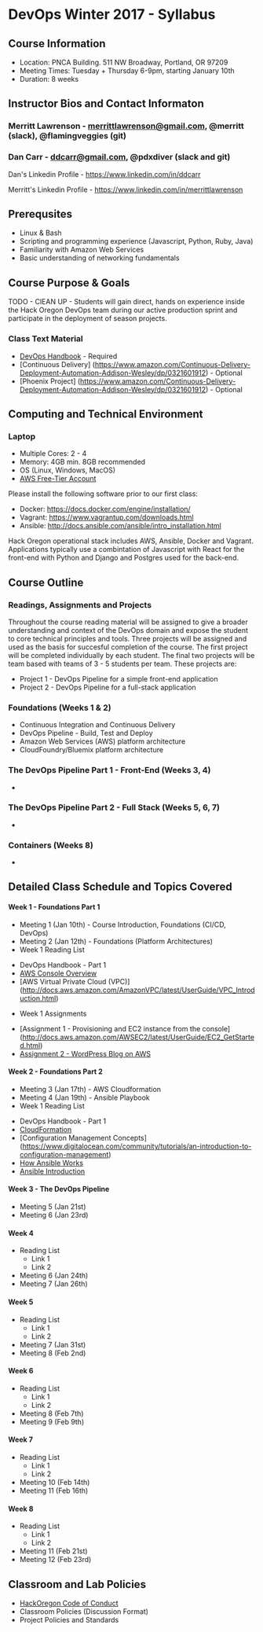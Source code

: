 # DevOps Winter 2017 - Syllabus

## Course Information
* Location: PNCA Building. 511 NW Broadway, Portland, OR 97209
* Meeting Times: Tuesday + Thursday 6-9pm, starting January 10th
* Duration: 8 weeks

## Instructor Bios and Contact Informaton

### Merritt Lawrenson - merrittlawrenson@gmail.com, @merritt (slack), @flamingveggies (git)
### Dan Carr - ddcarr@gmail.com, @pdxdiver (slack and git)
Dan's Linkedin Profile - https://www.linkedin.com/in/ddcarr

Merritt's Linkedin Profile - https://www.linkedin.com/in/merrittlawrenson

## Prerequsites
* Linux & Bash
* Scripting and programming experience (Javascript, Python, Ruby, Java)
* Familiarity with Amazon Web Services
* Basic understanding of networking fundamentals

## Course Purpose & Goals

TODO - ClEAN UP - Students will gain direct, hands on experience inside the Hack Oregon DevOps team during our active production sprint and participate in the deployment of season projects. 

### Class Text Material

* [DevOps Handbook](https://www.amazon.com/DevOps-Handbook-World-Class-Reliability-Organizations-ebook/dp/B01M9ASFQ3) - Required
* [Continuous Delivery] (https://www.amazon.com/Continuous-Delivery-Deployment-Automation-Addison-Wesley/dp/0321601912) - Optional
* [Phoenix Project] (https://www.amazon.com/Continuous-Delivery-Deployment-Automation-Addison-Wesley/dp/0321601912) - Optional

## Computing and Technical Environment
### Laptop
* Multiple Cores: 2 - 4
* Memory: 4GB min.  8GB recommended
* OS (Linux, Windows, MacOS)
* [AWS Free-Tier Account](https://aws.amazon.com/free/)

Please install the following software prior to our first class:

* Docker: https://docs.docker.com/engine/installation/
* Vagrant: https://www.vagrantup.com/downloads.html
* Ansible: http://docs.ansible.com/ansible/intro_installation.html

Hack Oregon operational stack includes AWS, Ansible, Docker and Vagrant. Applications typically use a combintation of Javascript with React for the front-end with Python and Django and Postgres used for the back-end.

## Course Outline

### Readings, Assignments and Projects
Throughout the course reading material will be assigned to give a broader understanding and context of the DevOps domain and expose the student to core technical principles and tools. Three projects will be assigned and used as the basis for succesful completion of the course. The first project will be completed individually by each student.  The final two projects will be team based with teams of 3 - 5 students per team.  These projects are:

* Project 1 - DevOps Pipeline for a simple front-end application
* Project 2 - DevOps Pipeline for a full-stack application

### Foundations (Weeks 1 & 2)
* Continuous Integration and Continuous Delivery 
* DevOps Pipeline - Build, Test and Deploy
* Amazon Web Services (AWS) platform architecture
* CloudFoundry/Bluemix platform architecture

### The DevOps Pipeline Part 1 - Front-End (Weeks 3, 4)
* 

### The DevOps Pipeline Part 2 - Full Stack (Weeks 5, 6, 7)
* 

### Containers (Weeks 8)
* 

## Detailed Class Schedule and Topics Covered
#### Week 1 - Foundations Part 1
* Meeting 1 (Jan 10th) - Course Introduction, Foundations (CI/CD, DevOps)
* Meeting 2 (Jan 12th) - Foundations (Platform Architectures)
* Week 1 Reading List
 - DevOps Handbook - Part 1
 - [AWS Console Overview](http://docs.aws.amazon.com/awsconsolehelpdocs/latest/gsg/getting-started.html)
 - [AWS Virtual Private Cloud (VPC)] (http://docs.aws.amazon.com/AmazonVPC/latest/UserGuide/VPC_Introduction.html)
* Week 1 Assignments
 - [Assignment 1 - Provisioning and EC2 instance from the console] (http://docs.aws.amazon.com/AWSEC2/latest/UserGuide/EC2_GetStarted.html)
- [Assignment 2 - WordPress Blog on AWS ](http://docs.aws.amazon.com/AWSEC2/latest/UserGuide/hosting-wordpress.html)

#### Week 2 - Foundations Part 2
* Meeting 3 (Jan 17th) - AWS Cloudformation
* Meeting 4 (Jan 19th) - Ansible Playbook
* Week 1 Reading List
 - DevOps Handbook - Part 1
 - [CloudFormation](http://docs.aws.amazon.com/AWSCloudFormation/latest/UserGuide/cfn-whatis-concepts.html)
 - [Configuration Management Concepts] (https://www.digitalocean.com/community/tutorials/an-introduction-to-configuration-management)
 - [How Ansible Works](https://www.ansible.com/how-ansible-works)
 - [Ansible Introduction](https://www.digitalocean.com/community/tutorials/configuration-management-101-writing-ansible-playbooks)
 
#### Week 3 - The DevOps Pipeline
* Meeting 5 (Jan 21st)
* Meeting 6 (Jan 23rd)

#### Week 4 
* Reading List
  * Link 1
  * Link 2
* Meeting 6 (Jan 24th)
* Meeting 7 (Jan 26th)

#### Week 5
* Reading List
  * Link 1
  * Link 2
* Meeting 7 (Jan 31st)
* Meeting 8 (Feb 2nd)

#### Week 6 
* Reading List
  * Link 1
  * Link 2
* Meeting 8 (Feb 7th)
* Meeting 9 (Feb 9th)

#### Week 7
* Reading List
  * Link 1
  * Link 2
* Meeting 10 (Feb 14th)
* Meeting 11 (Feb 16th)

#### Week 8
* Reading List
  * Link 1
  * Link 2
* Meeting 11 (Feb 21st)
* Meeting 12 (Feb 23rd)

## Classroom and Lab Policies
* [HackOregon Code of Conduct](http://www.hackoregon.org/code-of-conduct/)
* Classroom Policies (Discussion Format)
* Project Policies and Standards
